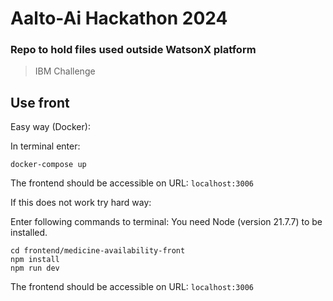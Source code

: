 # Aalto-Ai Hackathon 2024 
### Repo to hold files used outside WatsonX platform
> IBM Challenge
## Use front

Easy way (Docker):

In terminal enter:

```
docker-compose up
```

The frontend should be accessible on URL: `localhost:3006`

If this does not work try hard way:

Enter following commands to terminal:
You need Node (version 21.7.7) to be installed.

```
cd frontend/medicine-availability-front
npm install
npm run dev
```

The frontend should be accessible on URL: `localhost:3006`

